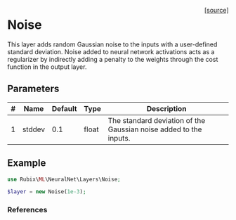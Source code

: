 <span style="float:right;"><a href="https://github.com/RubixML/ML/blob/master/src/NeuralNet/Layers/Noise.php">[source]</a></span>

# Noise
This layer adds random Gaussian noise to the inputs with a user-defined standard deviation. Noise added to neural network activations acts as a regularizer by indirectly adding a penalty to the weights through the cost function in the output layer.

## Parameters
| # | Name | Default | Type | Description |
|---|---|---|---|---|
| 1 | stddev | 0.1 | float | The standard deviation of the Gaussian noise added to the inputs. |

## Example
```php
use Rubix\ML\NeuralNet\Layers\Noise;

$layer = new Noise(1e-3);
```

### References
[^1]: C. Gulcehre et al. (2016). Noisy Activation Functions.